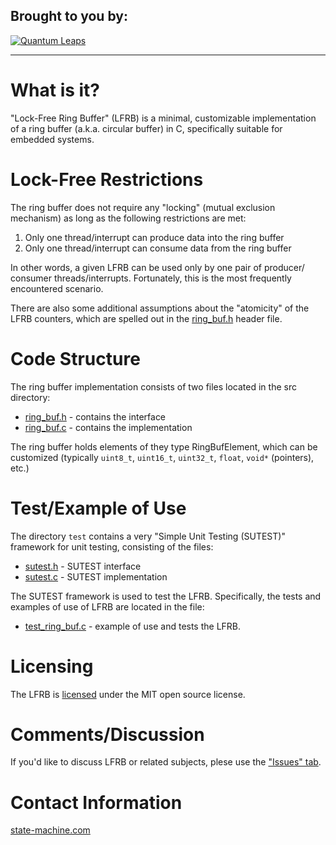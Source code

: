 ## Brought to you by:
[![Quantum Leaps](https://www.state-machine.com/attachments/logo_ql_400.png)](https://www.state-machine.co)

---------------------------------------------------------------------
# What is it?
"Lock-Free Ring Buffer" (LFRB) is a minimal, customizable implementation
of a ring buffer (a.k.a. circular buffer) in C, specifically suitable
for embedded systems.


# Lock-Free Restrictions
The ring buffer does not require any "locking" (mutual exclusion
mechanism) as long as the following restrictions are met:

1. Only one thread/interrupt can produce data into the ring buffer
2. Only one thread/interrupt can consume data from the ring buffer

In other words, a given LFRB can be used only by one pair of producer/
consumer threads/interrupts. Fortunately, this is the most frequently
encountered scenario.

There are also some additional assumptions about the "atomicity" of the
LFRB counters, which are spelled out in the [ring_buf.h](src/ring_buf.h)
header file.

# Code Structure
The ring buffer implementation consists of two files located in the
src directory:

- [ring_buf.h](src/ring_buf.h)  - contains the interface
- [ring_buf.c](src/ring_buf.c)  - contains the implementation

The ring buffer holds elements of they type RingBufElement, which
can be customized (typically `uint8_t`, `uint16_t`, `uint32_t`, `float`,
`void*` (pointers), etc.)


# Test/Example of Use
The directory `test` contains a very "Simple Unit Testing (SUTEST)" framework
for unit testing, consisting of the files:

- [sutest.h](test/sutest.h)  - SUTEST interface
- [sutest.c](test/sutest.c)  - SUTEST implementation

The SUTEST framework is used to test the LFRB. Specifically, the tests
and examples of use of LFRB are located in the file:

- [test_ring_buf.c](test/test_ring_buf.c) - example of use and tests the LFRB.


# Licensing
The LFRB is [licensed](LICENSE) under the MIT open source license.


# Comments/Discussion
If you'd like to discuss LFRB or related subjects, plese use the
["Issues" tab](https://github.com/QuantumLeaps/lock-free-ring-buffer/issues).


# Contact Information
[state-machine.com](https://www.state-machine.com)
